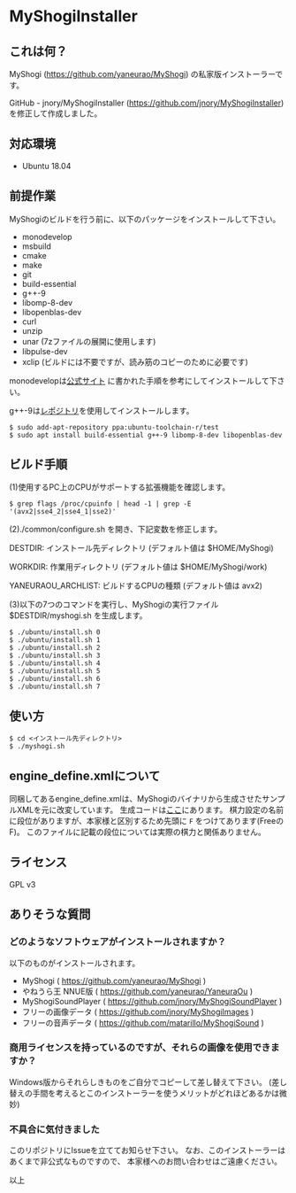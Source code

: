 # MyShogiInstaller

## これは何？

MyShogi (https://github.com/yaneurao/MyShogi) の私家版インストーラーです。

GitHub - jnory/MyShogiInstaller (https://github.com/jnory/MyShogiInstaller) を修正して作成しました。

## 対応環境

- Ubuntu 18.04

## 前提作業

MyShogiのビルドを行う前に、以下のパッケージをインストールして下さい。

* monodevelop
* msbuild
* cmake
* make
* git
* build-essential
* g++-9
* libomp-8-dev
* libopenblas-dev
* curl
* unzip
* unar (7zファイルの展開に使用します)
* libpulse-dev
* xclip (ビルドには不要ですが、読み筋のコピーのために必要です)

monodevelopは[公式サイト](https://www.mono-project.com/download)
に書かれた手順を参考にしてインストールして下さい。

g++-9は[レポジトリ](ppa:ubuntu-toolchain-r/test)を使用してインストールします。

    $ sudo add-apt-repository ppa:ubuntu-toolchain-r/test
    $ sudo apt install build-essential g++-9 libomp-8-dev libopenblas-dev

## ビルド手順

(1)使用するPC上のCPUがサポートする拡張機能を確認します。

    $ grep flags /proc/cpuinfo | head -1 | grep -E '(avx2|sse4_2|sse4_1|sse2)'

(2)./common/configure.sh を開き、下記変数を修正します。

  DESTDIR: インストール先ディレクトリ (デフォルト値は $HOME/MyShogi)

  WORKDIR: 作業用ディレクトリ (デフォルト値は $HOME/MyShogi/work)

  YANEURAOU_ARCHLIST: ビルドするCPUの種類 (デフォルト値は avx2)

(3)以下の7つのコマンドを実行し、MyShogiの実行ファイル $DESTDIR/myshogi.sh を生成します。

    $ ./ubuntu/install.sh 0
    $ ./ubuntu/install.sh 1
    $ ./ubuntu/install.sh 2
    $ ./ubuntu/install.sh 3
    $ ./ubuntu/install.sh 4
    $ ./ubuntu/install.sh 5
    $ ./ubuntu/install.sh 6
    $ ./ubuntu/install.sh 7

## 使い方

    $ cd <インストール先ディレクトリ>
    $ ./myshogi.sh

## engine_define.xmlについて

同梱してあるengine_define.xmlは、MyShogiのバイナリから生成させたサンプルXMLを元に改変しています。
生成コードは[ここ](https://github.com/yaneurao/MyShogi/blob/master/MyShogi/Model/Shogi/EngineDefine/Sample/EngineDefineSample.cs)にあります。
棋力設定の名前に段位がありますが、本家様と区別するため先頭に `F` をつけてあります(FreeのF)。
このファイルに記載の段位については実際の棋力と関係ありません。

## ライセンス

GPL v3

## ありそうな質問

### どのようなソフトウェアがインストールされますか？

以下のものがインストールされます。

* MyShogi ( https://github.com/yaneurao/MyShogi )
* やねうら王 NNUE版 ( https://github.com/yaneurao/YaneuraOu )
* MyShogiSoundPlayer ( https://github.com/jnory/MyShogiSoundPlayer )
* フリーの画像データ ( https://github.com/jnory/MyShogiImages )
* フリーの音声データ ( https://github.com/matarillo/MyShogiSound )

### 商用ライセンスを持っているのですが、それらの画像を使用できますか？

Windows版からそれらしきものをご自分でコピーして差し替えて下さい。
(差し替えの手間を考えるとこのインストーラーを使うメリットがどれほどあるかは微妙)

### 不具合に気付きました

このリポジトリにIssueを立ててお知らせ下さい。
なお、このインストーラーはあくまで非公式なものですので、
本家様へのお問い合わせはご遠慮ください。

以上
